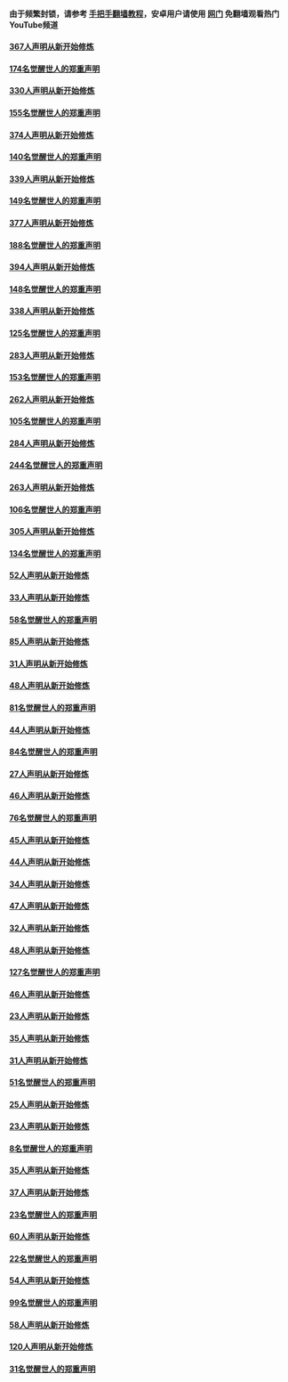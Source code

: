 #### 由于频繁封锁，请参考 [手把手翻墙教程](https://github.com/gfw-breaker/guides/wiki/)，安卓用户请使用 [网门](https://github.com/gfw-breaker/nogfw/blob/master/dl.md?t=06040000) 免翻墙观看热门YouTube频道 

#### [367人声明从新开始修炼](../pages/91/426421.md?t=06040000) 

#### [174名觉醒世人的郑重声明](../pages/91/426420.md?t=06040000) 

#### [330人声明从新开始修炼](../pages/91/426139.md?t=06040000) 

#### [155名觉醒世人的郑重声明](../pages/91/426138.md?t=06040000) 

#### [374人声明从新开始修炼](../pages/91/425811.md?t=06040000) 

#### [140名觉醒世人的郑重声明](../pages/91/425810.md?t=06040000) 

#### [339人声明从新开始修炼](../pages/91/425690.md?t=06040000) 

#### [149名觉醒世人的郑重声明](../pages/91/425689.md?t=06040000) 

#### [377人声明从新开始修炼](../pages/91/424867.md?t=06040000) 

#### [188名觉醒世人的郑重声明](../pages/91/424866.md?t=06040000) 

#### [394人声明从新开始修炼](../pages/91/423914.md?t=06040000) 

#### [148名觉醒世人的郑重声明](../pages/91/423913.md?t=06040000) 

#### [338人声明从新开始修炼](../pages/91/423540.md?t=06040000) 

#### [125名觉醒世人的郑重声明](../pages/91/423539.md?t=06040000) 

#### [283人声明从新开始修炼](../pages/91/423296.md?t=06040000) 

#### [153名觉醒世人的郑重声明](../pages/91/423295.md?t=06040000) 

#### [262人声明从新开始修炼](../pages/91/423004.md?t=06040000) 

#### [105名觉醒世人的郑重声明](../pages/91/423003.md?t=06040000) 

#### [284人声明从新开始修炼](../pages/91/422707.md?t=06040000) 

#### [244名觉醒世人的郑重声明](../pages/91/422706.md?t=06040000) 

#### [263人声明从新开始修炼](../pages/91/422553.md?t=06040000) 

#### [106名觉醒世人的郑重声明](../pages/91/422552.md?t=06040000) 

#### [305人声明从新开始修炼](../pages/91/422153.md?t=06040000) 

#### [134名觉醒世人的郑重声明](../pages/91/422152.md?t=06040000) 

#### [52人声明从新开始修炼](../pages/91/421846.md?t=06040000) 

#### [33人声明从新开始修炼](../pages/91/421804.md?t=06040000) 

#### [58名觉醒世人的郑重声明](../pages/91/421845.md?t=06040000) 

#### [85人声明从新开始修炼](../pages/91/421769.md?t=06040000) 

#### [31人声明从新开始修炼](../pages/91/421763.md?t=06040000) 

#### [48人声明从新开始修炼](../pages/91/421605.md?t=06040000) 

#### [81名觉醒世人的郑重声明](../pages/91/421656.md?t=06040000) 

#### [44人声明从新开始修炼](../pages/91/421544.md?t=06040000) 

#### [84名觉醒世人的郑重声明](../pages/91/421543.md?t=06040000) 

#### [27人声明从新开始修炼](../pages/91/421465.md?t=06040000) 

#### [46人声明从新开始修炼](../pages/91/421454.md?t=06040000) 

#### [76名觉醒世人的郑重声明](../pages/91/421453.md?t=06040000) 

#### [45人声明从新开始修炼](../pages/91/421452.md?t=06040000) 

#### [44人声明从新开始修炼](../pages/91/421422.md?t=06040000) 

#### [34人声明从新开始修炼](../pages/91/421322.md?t=06040000) 

#### [47人声明从新开始修炼](../pages/91/421264.md?t=06040000) 

#### [32人声明从新开始修炼](../pages/91/421225.md?t=06040000) 

#### [48人声明从新开始修炼](../pages/91/421202.md?t=06040000) 

#### [127名觉醒世人的郑重声明](../pages/91/421224.md?t=06040000) 

#### [46人声明从新开始修炼](../pages/91/421203.md?t=06040000) 

#### [23人声明从新开始修炼](../pages/91/421138.md?t=06040000) 

#### [35人声明从新开始修炼](../pages/91/421122.md?t=06040000) 

#### [31人声明从新开始修炼](../pages/91/421081.md?t=06040000) 

#### [51名觉醒世人的郑重声明](../pages/91/421080.md?t=06040000) 

#### [25人声明从新开始修炼](../pages/91/421020.md?t=06040000) 

#### [23人声明从新开始修炼](../pages/91/420884.md?t=06040000) 

#### [8名觉醒世人的郑重声明](../pages/91/420883.md?t=06040000) 

#### [35人声明从新开始修炼](../pages/91/420809.md?t=06040000) 

#### [37人声明从新开始修炼](../pages/91/420766.md?t=06040000) 

#### [23名觉醒世人的郑重声明](../pages/91/420765.md?t=06040000) 

#### [60人声明从新开始修炼](../pages/91/420727.md?t=06040000) 

#### [22名觉醒世人的郑重声明](../pages/91/420726.md?t=06040000) 

#### [54人声明从新开始修炼](../pages/91/420529.md?t=06040000) 

#### [99名觉醒世人的郑重声明](../pages/91/420528.md?t=06040000) 

#### [58人声明从新开始修炼](../pages/91/420198.md?t=06040000) 

#### [120人声明从新开始修炼](../pages/91/420141.md?t=06040000) 

#### [31名觉醒世人的郑重声明](../pages/91/420197.md?t=06040000) 

